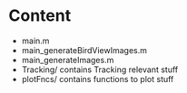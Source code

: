 # Content

* main.m
* main_generateBirdViewImages.m
* main_generateImages.m
* Tracking/ contains Tracking relevant stuff
* plotFncs/ contains functions to plot stuff
